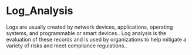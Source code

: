 # Log_Analysis
Logs are usually created by network devices, applications, operating systems, and programmable or smart devices.. Log analysis is the evaluation of these records and is used by organizations to help mitigate a variety of risks and meet compliance regulations..

